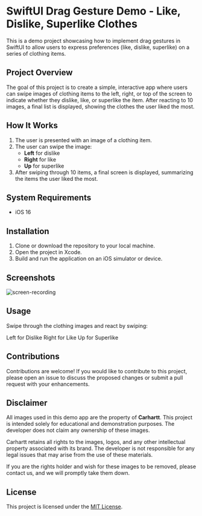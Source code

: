# SwiftUI Drag Gesture Demo - Like, Dislike, Superlike Clothes

This is a demo project showcasing how to implement drag gestures in SwiftUI to allow users to express preferences (like, dislike, superlike) on a series of clothing items.

## Project Overview

The goal of this project is to create a simple, interactive app where users can swipe images of clothing items to the left, right, or top of the screen to indicate whether they dislike, like, or superlike the item. After reacting to 10 images, a final list is displayed, showing the clothes the user liked the most.

## How It Works

1. The user is presented with an image of a clothing item.
2. The user can swipe the image:
   - **Left** for dislike
   - **Right** for like
   - **Up** for superlike
3. After swiping through 10 items, a final screen is displayed, summarizing the items the user liked the most.

## System Requirements

- iOS 16

## Installation

1. Clone or download the repository to your local machine.
2. Open the project in Xcode.
3. Build and run the application on an iOS simulator or device.

## Screenshots

![screen-recording](https://github.com/user-attachments/assets/1b93de92-c6a0-4374-b476-8de068638275)


## Usage

Swipe through the clothing images and react by swiping:

Left for Dislike
Right for Like
Up for Superlike

## Contributions

Contributions are welcome! If you would like to contribute to this project, please open an issue to discuss the proposed changes or submit a pull request with your enhancements.

## Disclaimer

All images used in this demo app are the property of **Carhartt**. This project is intended solely for educational and demonstration purposes. The developer does not claim any ownership of these images. 

Carhartt retains all rights to the images, logos, and any other intellectual property associated with its brand. The developer is not responsible for any legal issues that may arise from the use of these materials.

If you are the rights holder and wish for these images to be removed, please contact us, and we will promptly take them down.

## License

This project is licensed under the [MIT License](LICENSE).
